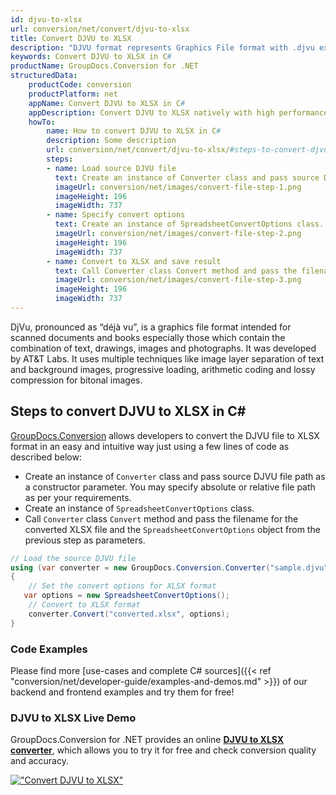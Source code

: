 ```yaml
---
id: djvu-to-xlsx
url: conversion/net/convert/djvu-to-xlsx
title: Convert DJVU to XLSX
description: "DJVU format represents Graphics File format with .djvu extension. Learn how to convert DJVU to XLSX file programmatically in C# language using GroupDocs.Conversion for .NET library."
keywords: Convert DJVU to XLSX in C#
productName: GroupDocs.Conversion for .NET
structuredData:
    productCode: conversion
    productPlatform: net
    appName: Convert DJVU to XLSX in C#
    appDescription: Convert DJVU to XLSX natively with high performance using C# language and server side GroupDocs.Conversion for .NET APIs, without the use of any software like Microsoft or Open Office.
    howTo:
        name: How to convert DJVU to XLSX in C# 
        description: Some description
        url: conversion/net/convert/djvu-to-xlsx/#steps-to-convert-djvu-to-xlsx-in-c
        steps:
        - name: Load source DJVU file 
          text: Create an instance of Converter class and pass source DJVU file path as a constructor parameter. You may specify absolute or relative file path as per your requirements. 
          imageUrl: conversion/net/images/convert-file-step-1.png
          imageHeight: 196
          imageWidth: 737
        - name: Specify convert options 
          text: Create an instance of SpreadsheetConvertOptions class.
          imageUrl: conversion/net/images/convert-file-step-2.png
          imageHeight: 196
          imageWidth: 737
        - name: Convert to XLSX and save result 
          text: Call Converter class Convert method and pass the filename for the converted HTML file and the SpreadsheetConvertOptions object from the previous step as parameters.
          imageUrl: conversion/net/images/convert-file-step-3.png
          imageHeight: 196
          imageWidth: 737
---
```


DjVu, pronounced as “déjà vu”, is a graphics file format intended for scanned documents and books especially those which contain the combination of text, drawings, images and photographs. It was developed by AT&T Labs. It uses multiple techniques like image layer separation of text and background images, progressive loading, arithmetic coding and lossy compression for bitonal images.

## Steps to convert DJVU to XLSX in C#

[GroupDocs.Conversion](https://products.groupdocs.com/conversion/net) allows developers to convert the DJVU file to XLSX format in an easy and intuitive way just using a few lines of code as described below:

* Create an instance of `Converter` class and pass source DJVU file path as a constructor parameter. You may specify absolute or relative file path as per your requirements. 
* Create an instance of `SpreadsheetConvertOptions` class.
* Call `Converter` class `Convert` method and pass the filename for the converted XLSX file and the `SpreadsheetConvertOptions` object from the previous step as parameters.

```csharp
// Load the source DJVU file
using (var converter = new GroupDocs.Conversion.Converter("sample.djvu"))
{
    // Set the convert options for XLSX format
   var options = new SpreadsheetConvertOptions();
    // Convert to XLSX format
    converter.Convert("converted.xlsx", options);
}
```

### Code Examples

Please find more [use-cases and complete C# sources]({{< ref "conversion/net/developer-guide/examples-and-demos.md" >}}) of our backend and frontend examples and try them for free!

### DJVU to XLSX Live Demo

GroupDocs.Conversion for .NET provides an online [**DJVU to XLSX converter**](https://products.groupdocs.app/conversion/djvu-to-xlsx), which allows you to try it for free and check conversion quality and accuracy.

[!["Convert DJVU to XLSX"](conversion/net/images/convert-to-xlsx/convert-djvu-to-xlsx.png)](https://products.groupdocs.app/conversion/djvu-to-xlsx)